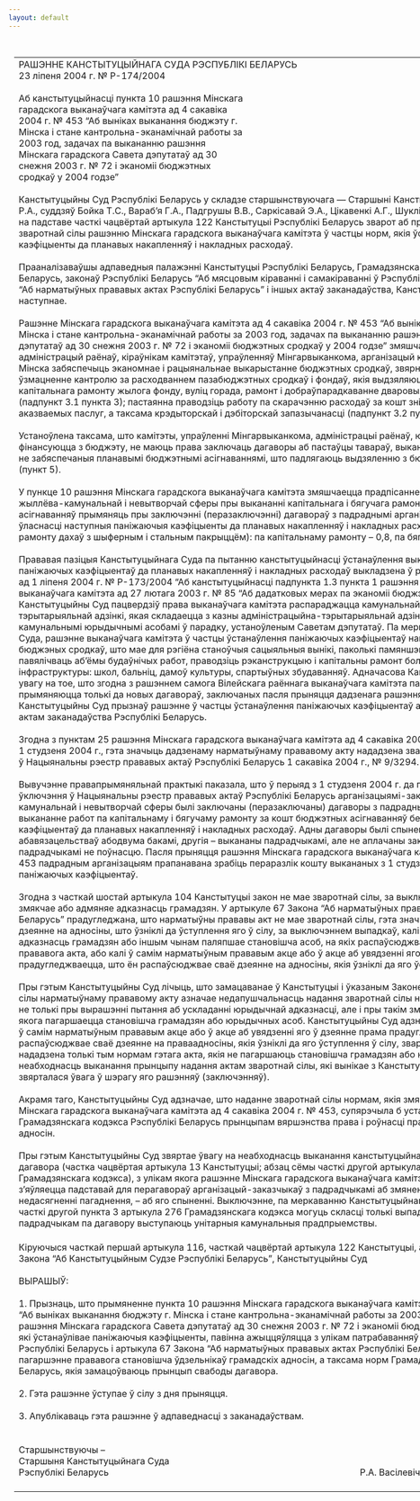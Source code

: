 ```yaml
---
layout: default
---
```


<div style="margin: 0px auto; width: 1000px;">

<div id="flag">

 

</div>

<div id="fixedWidth">

<div id="body">

<div id="columnSpanned">

<div id="content" style="margin: 10px">

<table>
<colgroup>
<col style="width: 100%" />
</colgroup>
<tbody>
<tr class="odd">
<td><div data-align="center" style="text-transform: uppercase;">
Рашэнне Канстытуцыйнага Суда Рэспублікі Беларусь
</div>
<div data-align="center">
23 ліпеня 2004 г. № Р-174/2004
</div>
<div data-align="left" style="width: 400px; margin-top: 20px; margin-bottom: 20px;">
Аб канстытуцыйнасці пункта 10 рашэння Мінскага гарадскога выканаўчага камітэта ад 4 сакавіка 2004 г. № 453 “Аб выніках выканання бюджэту г. Мінска і стане кантрольна-эканамічнай работы за 2003 год, задачах па выкананню рашэння Мінскага гарадскога Савета дэпутатаў ад 30 снежня 2003 г. № 72 і эканоміі бюджэтных сродкаў у 2004 годзе”
</div>
<div data-align="justify">
Канстытуцыйны Суд Рэспублікі Беларусь у складзе старшынствуючага — Старшыні Канстытуцыйнага Суда Васілевіча Р.А., суддзяў Бойка Т.С., Вараб’я Г.А., Падгрушы В.В., Саркісавай Э.А., Цікавенкі А.Г., Шукліна В.З., Шышко Г.Б. разгледзеў на падставе часткі чацвёртай артыкула 122 Канстытуцыі Рэспублікі Беларусь зварот аб правамернасці надання зваротнай сілы рашэнню Мінскага гарадскога выканаўчага камітэта ў частцы норм, якія ўстанаўліваюць паніжаючыя каэфіцыенты да планавых накапленняў і накладных расходаў.
</div>
<div data-align="justify">
 
</div>
<div data-align="justify">
Прааналізаваўшы адпаведныя палажэнні Канстытуцыі Рэспублікі Беларусь, Грамадзянскага кодэкса Рэспублікі Беларусь, законаў Рэспублікі Беларусь “Аб мясцовым кіраванні і самакіраванні ў Рэспубліцы Беларусь”, “Аб нарматыўных прававых актах Рэспублікі Беларусь” і іншых актаў заканадаўства, Канстытуцыйны Суд устанавіў наступнае.
</div>
<div data-align="justify">
 
</div>
<div data-align="justify">
Рашэнне Мінскага гарадскога выканаўчага камітэта ад 4 сакавіка 2004 г. № 453 “Аб выніках выканання бюджэту г. Мінска і стане кантрольна-эканамічнай работы за 2003 год, задачах па выкананню рашэння Мінскага гарадскога Савета дэпутатаў ад 30 снежня 2003 г. № 72 і эканоміі бюджэтных сродкаў у 2004 годзе” змяшчае даручэнне кіраўнікам адміністрацый раёнаў, кіраўнікам камітэтаў, упраўленняў Мінгарвыканкома, арганізацый камунальнай уласнасці г. Мінска забяспечыць эканомнае і рацыянальнае выкарыстанне бюджэтных сродкаў, звярнуўшы асаблівую ўвагу на ўзмацненне кантролю за расходваннем пазабюджэтных сродкаў і фондаў, якія выдзяляюцца на правядзенне капітальнага рамонту жылога фонду, вуліц горада, рамонт і добраўпарадкаванне дваровых тэрыторый і іншых аб’ектаў (падпункт 3.1 пункта 3); пастаянна праводзіць работу па скарачэнню расходаў за кошт зніжэння затрат і сабекошту аказваемых паслуг, а таксама крэдыторскай і дэбіторскай запазычанасці (падпункт 3.2 пункта 3).
</div>
<div data-align="justify">
 
</div>
<div data-align="justify">
Устаноўлена таксама, што камітэты, упраўленні Мінгарвыканкома, адміністрацыі раёнаў, юрыдычныя асобы, якія фінансуюцца з бюджэту, не маюць права заключаць дагаворы аб пастаўцы тавараў, выкананні работ (аказанні паслуг), не забяспечаныя планавымі бюджэтнымі асігнаваннямі, што падлягаюць выдзяленню з бюджэту г. Мінска на 2004 год (пункт 5).
</div>
<div data-align="justify">
 
</div>
<div data-align="justify">
У пункце 10 рашэння Мінскага гарадскога выканаўчага камітэта змяшчаецца прадпісанне арганізацыям-заказчыкам жыллёва-камунальнай і невытворчай сферы пры выкананні капітальнага і бягучага рамонту за кошт бюджэтных асігнаванняў прымяняць пры заключэнні (перазаключэнні) дагавораў з падраднымі арганізацыямі любой формы ўласнасці наступныя паніжаючыя каэфіцыенты да планавых накапленняў і накладных расходаў (акрамя работ па рамонту дахаў з шыферным і стальным пакрыццём): па капітальнаму рамонту – 0,8, па бягучаму рамонту – 0,5.
</div>
<div data-align="justify">
 
</div>
<div data-align="justify">
Прававая пазіцыя Канстытуцыйнага Суда па пытанню канстытуцыйнасці ўстанаўлення выканаўчымі камітэтамі паніжаючых каэфіцыентаў да планавых накапленняў і накладных расходаў выкладзена ў рашэнні Канстытуцыйнага Суда ад 1 ліпеня 2004 г. № Р-173/2004 “Аб канстытуцыйнасці падпункта 1.3 пункта 1 рашэння Вілейскага раённага выканаўчага камітэта ад 27 лютага 2003 г. № 85 “Аб дадатковых мерах па эканоміі бюджэтных сродкаў у 2003 годзе”. Канстытуцыйны Суд пацвердзіў права выканаўчага камітэта распараджацца камунальнай уласнасцю адміністрацыйна-тэрытарыяльнай адзінкі, якая складаецца з казны адміністрацыйна-тэрытарыяльнай адзінкі і маёмасці, замацаванай за камунальнымі юрыдычнымі асобамі ў парадку, устаноўленым Саветам дэпутатаў. Па меркаванню Канстытуцыйнага Суда, рашэнне выканаўчага камітэта ў частцы ўстанаўлення паніжаючых каэфіцыентаў накіравана на эканомію бюджэных сродкаў, што мае для рэгіёна станоўчыя сацыяльныя вынікі, паколькі памяншэнне расходаў дазваляе павялічваць аб’ёмы будаўнічых работ, праводзіць рэканструкцыю і капітальны рамонт большай колькасці аб’ектаў інфраструктуры: школ, бальніц, дамоў культуры, спартыўных збудаванняў. Адначасова Канстытуцыйны Суд звярнуў увагу на тое, што згодна з рашэннем самога Вілейскага раённага выканаўчага камітэта паніжаючыя каэфіцыенты прымяняюцца толькі да новых дагавораў, заключаных пасля прыняцця дадзенага рашэння і ўступлення яго ў сілу. Таму Канстытуцыйны Суд прызнаў рашэнне ў частцы ўстанаўлення паніжаючых каэфіцыентаў адпавядаючым Канстытуцыі і актам заканадаўства Рэспублікі Беларусь.
</div>
<div data-align="justify">
 
</div>
<div data-align="justify">
Згодна з пунктам 25 рашэння Мінскага гарадскога выканаўчага камітэта ад 4 сакавіка 2004 г. № 453 яно ўступае ў сілу з 1 студзеня 2004 г., гэта значыць дадзенаму нарматыўнаму прававому акту нададзена зваротная сіла. Рашэнне ўключана ў Нацыянальны рэестр прававых актаў Рэспублікі Беларусь 1 сакавіка 2004 г., № 9/3294.
</div>
<div data-align="justify">
 
</div>
<div data-align="justify">
Вывучэнне правапрымяняльнай практыкі паказала, што ў перыяд з 1 студзеня 2004 г. да прыняцця рашэння і яго ўключэння ў Нацыянальны рэестр прававых актаў Рэспублікі Беларусь арганізацыямі-заказчыкамі жыллёва-камунальнай і невытворчай сферы былі заключаны (перазаключаны) дагаворы з падраднымі арганізацыямі на выкананне работ па капітальнаму і бягучаму рамонту за кошт бюджэтных асігнаванняў без уліку паніжаючых каэфіцыентаў да планавых накапленняў і накладных расходаў. Адны дагаворы былі спынены ў сувязі з выкананнем абавязацельстваў абодвума бакамі, другія – выкананы падрадчыкамі, але не аплачаны заказчыкам, трэція – выкананы падрадчыкамі не поўнасцю. Пасля прыняцця рашэння Мінскага гарадскога выканаўчага камітэта ад 4 сакавіка 2004 г. № 453 падрадным арганізацыям прапанавана зрабіць пераразлік кошту выкананых з 1 студзеня 2004 г. работ з улікам паніжаючых каэфіцыентаў.
</div>
<div data-align="justify">
 
</div>
<div data-align="justify">
Згодна з часткай шостай артыкула 104 Канстытуцыі закон не мае зваротнай сілы, за выключэннем выпадкаў, калі ён змякчае або адмяняе адказнасць грамадзян. У артыкуле 67 Закона “Аб нарматыўных прававых актах Рэспублікі Беларусь” прадугледжана, што нарматыўны прававы акт не мае зваротнай сілы, гэта значыць не распаўсюджвае сваё дзеянне на адносіны, што ўзніклі да ўступлення яго ў сілу, за выключэннем выпадкаў, калі ён змякчае або адмяняе адказнасць грамадзян або іншым чынам паляпшае становішча асоб, на якіх распаўсюджваецца дзеянне нарматыўнага прававога акта, або калі ў самім нарматыўным прававым акце або ў акце аб увядзенні яго ў дзеянне прама прадугледжваецца, што ён распаўсюджвае сваё дзеянне на адносіны, якія ўзніклі да яго ўступлення ў сілу.
</div>
<div data-align="justify">
 
</div>
<div data-align="justify">
Пры гэтым Канстытуцыйны Суд лічыць, што замацаванае ў Канстытуцыі і ўказаным Законе правіла надання зваротнай сілы нарматыўнаму прававому акту азначае недапушчальнасць надання зваротнай сілы нарматыўнаму прававому акту не толькі пры вырашэнні пытання аб ускладанні юрыдычнай адказнасці, але і пры такім змяненні заканадаўства, у выніку якога пагаршаецца становішча грамадзян або юрыдычных асоб. Канстытуцыйны Суд адзначае, што і ў тых выпадках, калі ў самім нарматыўным прававым акце або ў акце аб увядзенні яго ў дзеянне прама прадугледжваецца, што ён распаўсюджвае сваё дзеянне на праваадносіны, якія ўзніклі да яго ўступлення ў сілу, зваротная сіла можа быць нададзена толькі тым нормам гэтага акта, якія не пагаршаюць становішча грамадзян або юрыдычных асоб. На неабходнасць выканання прынцыпу надання актам зваротнай сілы, які вынікае з Канстытуцыі, Канстытуцыйным Судом звярталася ўвага ў шэрагу яго рашэнняў (заключэнняў).
</div>
<div data-align="justify">
 
</div>
<div data-align="justify">
Акрамя таго, Канстытуцыйны Суд адзначае, што наданне зваротнай сілы нормам, якія змяшчаюцца ў пункце 10 рашэння Мінскага гарадскога выканаўчага камітэта ад 4 сакавіка 2004 г. № 453, супярэчыла б устаноўленым у артыкуле 2 Грамадзянскага кодэкса Рэспублікі Беларусь прынцыпам вяршэнства права і роўнасці правоў удзельнікаў грамадзянскіх адносін.
</div>
<div data-align="justify">
 
</div>
<div data-align="justify">
Пры гэтым Канстытуцыйны Суд звяртае ўвагу на неабходнасць выканання канстытуцыйнага прынцыпу свабоды дагавора (частка чацвёртая артыкула 13 Канстытуцыі; абзац сёмы часткі другой артыкула 2, артыкул 391 Грамадзянскага кодэкса), з улікам якога рашэнне Мінскага гарадскога выканаўчага камітэта ад 4 сакавіка 2004 г. № 453 з’яўляецца падставай для перагавораў арганізацый-заказчыкаў з падрадчыкамі аб змянені ўмоў дагавора або, пры недасягненні пагаднення, – аб яго спыненні. Выключэнне, па меркаванню Канстытуцыйнага Суда, з улікам палажэнняў часткі другой пункта 3 артыкула 276 Грамадзянскага кодэкса могуць скласці толькі выпадкі, калі заказчыкам і падрадчыкам па дагавору выступаюць унітарныя камунальныя прадпрыемствы.
</div>
<div data-align="justify">
 
</div>
<div data-align="justify">
Кіруючыся часткай першай артыкула 116, часткай чацвёртай артыкула 122 Канстытуцыі, артыкуламі 7, 36, 38, 40, 40<sup>1</sup> Закона “Аб Канстытуцыйным Судзе Рэспублікі Беларусь”, Канстытуцыйны Суд
</div>
<div data-align="justify">
 
</div>
<div data-align="center">
ВЫРАШЫЎ:
</div>
<div>
 
</div>
<div data-align="justify">
1. Прызнаць, што прымяненне пункта 10 рашэння Мінскага гарадскога выканаўчага камітэта ад 4 сакавіка 2004 г. № 453 “Аб выніках выканання бюджэту г. Мінска і стане кантрольна-эканамічнай работы за 2003 год, задачах па выкананню рашэння Мінскага гарадскога Савета дэпутатаў ад 30 снежня 2003 г. № 72 і эканоміі бюджэтных сродкаў у 2004 годзе”, які ўстанаўлівае паніжаючыя каэфіцыенты, павінна ажыццяўляцца з улікам патрабаванняў артыкула 104 Канстытуцыі Рэспублікі Беларусь і артыкула 67 Закона “Аб нарматыўных прававых актах Рэспублікі Беларусь”, якімі не дапускаецца пагаршэнне прававога становішча ўдзельнікаў грамадскіх адносін, а таксама норм Грамадзянскага кодэкса Рэспублікі Беларусь, якія замацоўваюць прынцып свабоды дагавора.
</div>
<div data-align="justify">
 
</div>
<div data-align="justify">
2. Гэта рашэнне ўступае ў сілу з дня прыняцця.
</div>
<div data-align="justify">
 
</div>
<div data-align="justify">
3. Апублікаваць гэта рашэнне ў адпаведнасці з заканадаўствам.
</div>
<div data-align="justify">
 
</div>
<div>
 
</div>
<div>
Старшынствуючы –
</div>
<div>
Старшыня Канстытуцыйнага Суда
</div>
<div>
Рэспублікі Беларусь<span>                                                                                                        Р.А. Васілевіч</span>
</div>
<div>
 
</div></td>
</tr>
</tbody>
</table>

</div>

<div class="terminator">

 

</div>

</div>

</div>

</div>

</div>
